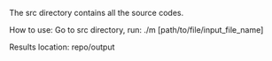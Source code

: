 The src directory contains all the source codes.

How to use:
Go to src directory, run: ./m [path/to/file/input_file_name]

Results location:
repo/output